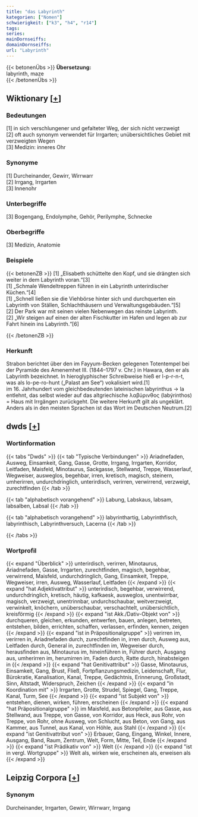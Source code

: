 ```yaml
---
title: "das Labyrinth"
kategorien: ["Nomen"]
schwierigkeit: ["k3", "h4", "r14"]
tags:
series:
mainDornseiffs:
domainDornseiffs:
url: "Labyrinth"
---
```


{{< betonenÜbs >}}
**Übersetzung:**  
labyrinth, maze  
{{< /betonenÜbs >}}

## Wiktionary [[+](https://de.wiktionary.org/wiki/Labyrinth)]

### Bedeutungen
[1] in sich verschlungener und gefalteter Weg, der sich nicht verzweigt  
[2] oft auch synonym verwendet für Irrgarten; unübersichtliches Gebiet mit verzweigten Wegen  
[3] Medizin: inneres Ohr  

### Synonyme
[1] Durcheinander, Gewirr, Wirrwarr  
[2] Irrgang, Irrgarten  
[3] Innenohr  

### Unterbegriffe
[3] Bogengang, Endolymphe, Gehör, Perilymphe, Schnecke  

### Oberbegriffe
[3] Medizin, Anatomie  

### Beispiele
{{< betonenZB >}}
[1] „Elisabeth schüttelte den Kopf, und sie drängten sich weiter in dem Labyrinth voran.“[3]  
[1] „Schmale Wendeltreppen führen in ein Labyrinth unterirdischer Küchen.“[4]  
[1] „Schnell ließen sie die Viehbörse hinter sich und durchquerten ein Labyrinth von Ställen, Schlachthäusern und Verwaltungsgebäuden.“[5]  
[2] Der Park war mit seinen vielen Nebenwegen das reinste Labyrinth.  
[2] „Wir steigen auf einen der alten Fischkutter im Hafen und legen ab zur Fahrt hinein ins Labyrinth.“[6]  

{{< /betonenZB >}}
### Herkunft
Strabon berichtet über den im Fayyum-Becken gelegenen Totentempel bei der Pyramide des Amenemhet III. (1844–1797 v. Chr.) in Hawara, den er als Labyrinth bezeichnet. In hieroglyphischer Schreibweise hieß er l-p-r-n-t, was als lo-pe-ro-hunt („Palast am See“) vokalisiert wird.[1]  
im 16. Jahrhundert vom gleichbedeutenden lateinischen labyrinthus → la entlehnt, das selbst wieder auf das altgriechische λαβύρινθος (labýrinthos) = Haus mit Irrgängen zurückgeht. Die weitere Herkunft gilt als ungeklärt.  
Anders als in den meisten Sprachen ist das Wort im Deutschen Neutrum.[2]  



## dwds [[+](https://www.dwds.de/wb/Labyrinth)]

### Wortinformation
{{< tabs "Dwds" >}}
{{< tab "Typische Verbindungen" >}}
Ariadnefaden, Ausweg, Einsamkeit, Gang, Gasse, Grotte, Irrgang, Irrgarten, Korridor, Leitfaden, Maisfeld, Minotaurus, Sackgasse, Stellwand, Treppe, Wasserlauf, Wegweiser, ausweglos, begehbar, irren, kretisch, magisch, steinern, umherirren, undurchdringlich, unterirdisch, verirren, verwirrend, verzweigt, zurechtfinden
{{< /tab >}}

{{< tab "alphabetisch vorangehend" >}}
Labung, Labskaus, labsam, labsalben, Labsal
{{< /tab >}}

{{< tab "alphabetisch vorangehend" >}}
labyrinthartig, Labyrinthfisch, labyrinthisch, Labyrinthversuch, Lacerna
{{< /tab >}}

{{< /tabs >}}

### Wortprofil
{{< expand "Überblick" >}} unterirdisch, verirren, Minotaurus, Ariadnefaden, Gasse, Irrgarten, zurechtfinden, magisch, begehbar, verwirrend, Maisfeld, undurchdringlich, Gang, Einsamkeit, Treppe, Wegweiser, irren, Ausweg, Wasserlauf, Leitfaden {{< /expand >}}
{{< expand "hat Adjektivattribut" >}} unterirdisch, begehbar, verwirrend, undurchdringlich, kretisch, häutig, kafkaesk, ausweglos, unentwirrbar, magisch, verzweigt, unentrinnbar, undurchschaubar, weitverzweigt, verwinkelt, knöchern, unüberschaubar, verschachtelt, unübersichtlich, kreisförmig {{< /expand >}}
{{< expand "ist Akk./Dativ-Objekt von" >}} durchqueren, gleichen, erkunden, entwerfen, bauen, anlegen, betreten, entstehen, bilden, errichten, schaffen, verlassen, erfinden, kennen, zeigen {{< /expand >}}
{{< expand "ist in Präpositionalgruppe" >}} verirren im, verirren in, Ariadnefaden durch, zurechtfinden in, irren durch, Ausweg aus, Leitfaden durch, General in, zurechtfinden im, Wegweiser durch, herausfinden aus, Minotaurus im, hineinführen in, Führer durch, Ausgang aus, umherirren im, herumirren im, Faden durch, Ratte durch, hinabsteigen in {{< /expand >}}
{{< expand "hat Genitivattribut" >}} Gasse, Minotaurus, Einsamkeit, Gang, Brust, Fließ, Fortpflanzungsmedizin, Leidenschaft, Flur, Bürokratie, Kanalisation, Kanal, Treppe, Gedächtnis, Erinnerung, Großstadt, Sinn, Altstadt, Widerspruch, Zeichen {{< /expand >}}
{{< expand "in Koordination mit" >}} Irrgarten, Grotte, Strudel, Spiegel, Gang, Treppe, Kanal, Turm, See {{< /expand >}}
{{< expand "ist Subjekt von" >}} entstehen, dienen, wirken, führen, erscheinen {{< /expand >}}
{{< expand "hat Präpositionalgruppe" >}} im Maisfeld, aus Betonpfeiler, aus Gasse, aus Stellwand, aus Treppe, von Gasse, von Korridor, aus Heck, aus Rohr, von Treppe, von Rohr, ohne Ausweg, von Schlucht, aus Beton, von Gang, aus Kammer, aus Tunnel, aus Kanal, von Höhle, aus Stahl {{< /expand >}}
{{< expand "ist Genitivattribut von" >}} Erbauer, Gang, Eingang, Winkel, Innere, Ausgang, Band, Raum, Zentrum, Welt, Form, Mitte, Teil, Ende {{< /expand >}}
{{< expand "ist Prädikativ von" >}} Welt {{< /expand >}}
{{< expand "ist in vergl. Wortgruppe" >}} Welt als, wirken wie, erscheinen als, erweisen als {{< /expand >}}

## Leipzig Corpora [[+](https://corpora.uni-leipzig.de/en/res?word=Labyrinth&corpusId=deu_newscrawl-public_2018)]


### Synonym
Durcheinander, Irrgarten, Gewirr, Wirrwarr, Irrgang

